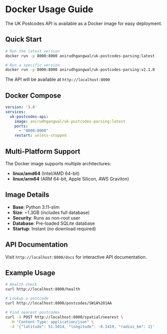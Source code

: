 # Docker Usage Guide

The UK Postcodes API is available as a Docker image for easy deployment.

## Quick Start

```bash
# Run the latest version
docker run -p 8000:8000 anirudhgangwal/uk-postcodes-parsing:latest

# Run a specific version
docker run -p 8000:8000 anirudhgangwal/uk-postcodes-parsing:v2.1.0
```

The API will be available at `http://localhost:8000`

## Docker Compose

```yaml
version: '3.8'
services:
  uk-postcodes-api:
    image: anirudhgangwal/uk-postcodes-parsing:latest
    ports:
      - "8000:8000"
    restart: unless-stopped
```

## Multi-Platform Support

The Docker image supports multiple architectures:
- **linux/amd64** (Intel/AMD 64-bit)
- **linux/arm64** (ARM 64-bit, Apple Silicon, AWS Graviton)

## Image Details

- **Base**: Python 3.11-slim
- **Size**: ~1.3GB (includes full database)
- **Security**: Runs as non-root user
- **Database**: Pre-loaded SQLite database
- **Startup**: Instant (no download required)

## API Documentation

Visit `http://localhost:8000/docs` for interactive API documentation.

## Example Usage

```bash
# Health check
curl http://localhost:8000/health

# Lookup a postcode
curl http://localhost:8000/postcodes/SW1A%201AA

# Find nearest postcodes
curl -X POST http://localhost:8000/spatial/nearest \
  -H "Content-Type: application/json" \
  -d '{"latitude": 51.5014, "longitude": -0.1419, "radius_km": 1}'
```